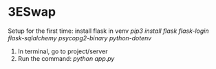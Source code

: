 # 3ESwap
Setup for the first time:
install flask in venv *pip3 install flask flask-login flask-sqlalchemy psycopg2-binary python-dotenv*

1. In terminal, go to project/server
2. Run the command: *python app.py*